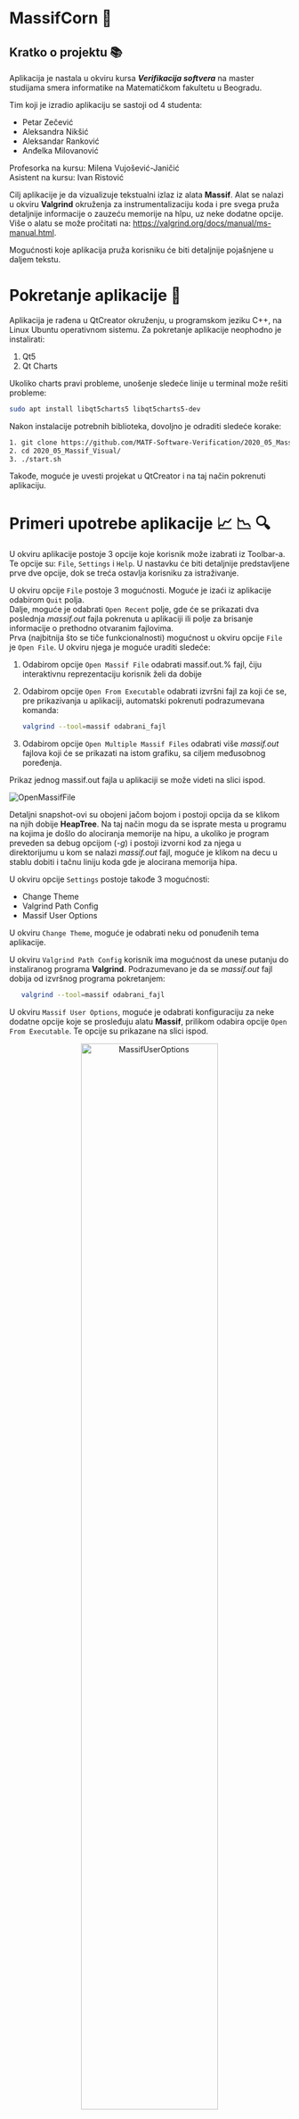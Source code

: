 # MassifCorn :corn:

## Kratko o projektu :books:

Aplikacija je nastala u okviru kursa <b>_Verifikacija softvera_</b> na master studijama smera informatike na Matematičkom fakultetu u Beogradu.

Tim koji je izradio aplikaciju se sastoji od 4 studenta:

- Petar Zečević
- Aleksandra Nikšić
- Aleksandar Ranković
- Anđelka Milovanović

Profesorka na kursu: Milena Vujošević-Janičić\
Asistent na kursu: Ivan Ristović

Cilj aplikacije je da vizualizuje tekstualni izlaz iz alata <b>Massif</b>. Alat se nalazi u okviru <b>Valgrind</b> okruženja za instrumentalizaciju koda i pre svega pruža detaljnije informacije o zauzeću memorije na hîpu, uz neke dodatne opcije. Više o alatu se može pročitati na: https://valgrind.org/docs/manual/ms-manual.html.

Mogućnosti koje aplikacija pruža korisniku će biti detaljnije pojašnjene u daljem tekstu.

# Pokretanje aplikacije :rocket:

Aplikacija je rađena u QtCreator okruženju, u programskom jeziku C++, na Linux Ubuntu operativnom sistemu. Za pokretanje aplikacije neophodno je instalirati:

1. Qt5
2. Qt Charts

Ukoliko charts pravi probleme, unošenje sledeće linije u terminal može rešiti probleme:

```bash
sudo apt install libqt5charts5 libqt5charts5-dev
```

Nakon instalacije potrebnih biblioteka, dovoljno je odraditi sledeće korake:

```bash
1. git clone https://github.com/MATF-Software-Verification/2020_05_Massif_Visual.git
2. cd 2020_05_Massif_Visual/
3. ./start.sh
```

Takođe, moguće je uvesti projekat u QtCreator i na taj način pokrenuti aplikaciju.

# Primeri upotrebe aplikacije :chart_with_upwards_trend: :chart_with_downwards_trend: :mag:

U okviru aplikacije postoje 3 opcije koje korisnik može izabrati iz Toolbar-a. Te opcije su:
`File`, `Settings` i `Help`. U nastavku će biti detaljnije predstavljene prve dve opcije, dok se treća ostavlja korisniku za istraživanje.

U okviru opcije `File` postoje 3 mogućnosti. Moguće je izaći iz aplikacije odabirom `Quit` polja. \
Dalje, moguće je odabrati `Open Recent` polje, gde će se prikazati dva poslednja _massif.out_ fajla pokrenuta u aplikaciji ili polje za brisanje informacije o prethodno otvaranim fajlovima. \
Prva (najbitnija što se tiče funkcionalnosti) mogućnost u okviru opcije `File` je `Open File`. U okviru njega je moguće uraditi sledeće:

1. Odabirom opcije `Open Massif File` odabrati massif.out.% fajl, čiju interaktivnu reprezentaciju korisnik želi da dobije
2. Odabirom opcije `Open From Executable` odabrati izvršni fajl za koji će se, pre prikazivanja u aplikaciji, automatski pokrenuti podrazumevana komanda:

   ```bash
   valgrind --tool=massif odabrani_fajl
   ```

3. Odabirom opcije `Open Multiple Massif Files` odabrati više _massif.out_ fajlova koji će se prikazati na istom grafiku, sa ciljem međusobnog poređenja.

Prikaz jednog massif.out fajla u aplikaciji se može videti na slici ispod.

![OpenMassifFile](./MassifVisualizer/assets/readme/OpenMassifFile.png)

Detaljni snapshot-ovi su obojeni jačom bojom i postoji opcija da se klikom na njih dobije <b>HeapTree</b>. Na taj način mogu da se isprate mesta u programu na kojima je došlo do alociranja memorije na hipu, a ukoliko je program preveden sa debug opcijom (_-g_) i postoji izvorni kod za njega u direktorijumu u kom se nalazi _massif.out_ fajl, moguće je klikom na decu u stablu dobiti i tačnu liniju koda gde je alocirana memorija hipa.

U okviru opcije `Settings` postoje takođe 3 mogućnosti:

- Change Theme
- Valgrind Path Config
- Massif User Options

U okviru `Change Theme`, moguće je odabrati neku od ponuđenih tema aplikacije.

U okviru `Valgrind Path Config` korisnik ima mogućnost da unese putanju do instaliranog programa <b>Valgrind</b>. Podrazumevano je da se _massif.out_ fajl dobija od izvršnog programa pokretanjem:

```bash
   valgrind --tool=massif odabrani_fajl
```

U okviru `Massif User Options`, moguće je odabrati konfiguraciju za neke dodatne opcije koje se prosleđuju alatu <b>Massif</b>, prilikom odabira opcije `Open From Executable`. Te opcije su prikazane na slici ispod.

<p align="center">
<img alt="MassifUserOptions" src="./MassifVisualizer/assets/readme/MassifUserOptions.png" width=70%>
</p>

Na slici ispod prikazano je kako izgleda kada se više _massif.out_ fajlova odabere za poređenje.

![MultipleMassifFiles](./MassifVisualizer/assets/readme/MultipleMassifFiles.png)

## Test primeri :wrench:

U okviru direktorijuma <b>input-examples</b> (./MassifVisualizer/input-examples) nalaze se test primeri koji mogu biti korišćeni prilikom testiranja rada aplikacije. Struktura direktorijuma je predstavljena ispod.

```bash
.
|-- dataFromGitHub
|   |-- massif.out.32406
|   |-- massif.out.huge
|   |-- massif.out.kate
|   |-- massif.out.kate.print
|   |-- massif.out.kate2
|   |-- massif.out.kate3
|   |-- massif.out.ktorrent
|   `-- massif.out.stack
|-- exampleNoDebugMode
|   `-- massif.out.7401
|-- executables
|   |-- a.out
|   |-- massif.out.16638
|   `-- withoutDebugMode.exe
|-- massifOutWithCode-1
|   |-- a.out
|   |-- massif.out.6145
|   |-- massif.out.6168
|   |-- massif.out.6187pagesAsHeap
|   |-- massif.out.6345
|   |-- massif_example.c
|   `-- withoutDebugMode
|-- massifOutWithCode-2
|   |-- 03_watch_your_pointers_fixed.c
|   |-- a.out
|   |-- massif.out.6858
|   `-- massif.out.6981
`-- massifOutsWithoutCode
    |-- massif.out.119460
    |-- massif.out.7906
    `-- massif.out.8122
```

Direktorijum <b>_dataFromGitHub_</b> je preuzet sa: https://github.com/KDE/massif-visualizer/tree/master/test/data. U njemu se nalaze neki egzotični _massif.out_ fajlovi, koji mogu predstavljati izazov za napisani parser. Testiranjem nad ovim fajlovima, primećeni su i ispravljeni neki nedostaci napisanog parsera.

Primeri u ostalim direktorijumima su dobijeni eksperimentisanjem tokom samog procesa izrade aplikacije. Oni (i njima slični) mogu poslužiti kao ulazni primeri u program.

---

## What's This? :deciduous_tree: :leaves::leaves::leaves:

![HeapTree](./MassifVisualizer/assets/HeapTreeExample.png)
